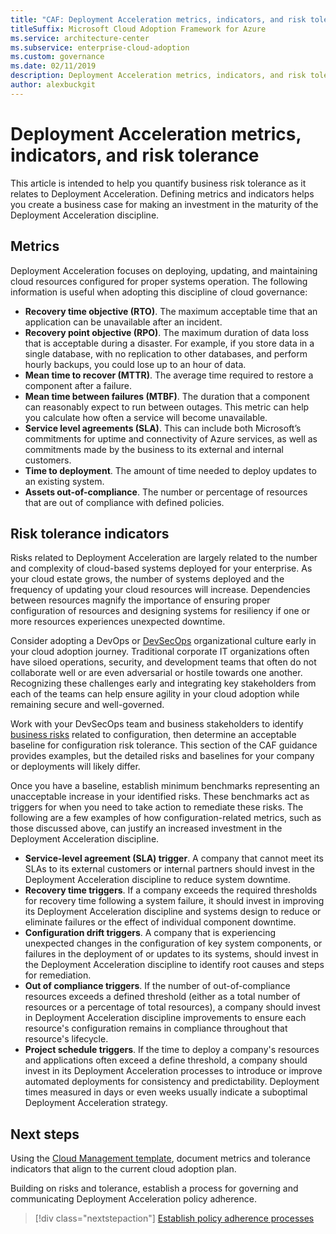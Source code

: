 ```yaml
---
title: "CAF: Deployment Acceleration metrics, indicators, and risk tolerance"
titleSuffix: Microsoft Cloud Adoption Framework for Azure
ms.service: architecture-center
ms.subservice: enterprise-cloud-adoption
ms.custom: governance
ms.date: 02/11/2019
description: Deployment Acceleration metrics, indicators, and risk tolerance
author: alexbuckgit
---
```


# Deployment Acceleration metrics, indicators, and risk tolerance

This article is intended to help you quantify business risk tolerance as it relates to Deployment Acceleration. Defining metrics and indicators helps you create a business case for making an investment in the maturity of the Deployment Acceleration discipline.

## Metrics

Deployment Acceleration focuses on deploying, updating, and maintaining cloud resources configured for proper systems operation. The following information is useful when adopting this discipline of cloud governance:

- **Recovery time objective (RTO)**. The maximum acceptable time that an application can be unavailable after an incident.
- **Recovery point objective (RPO)**. The maximum duration of data loss that is acceptable during a disaster. For example, if you store data in a single database, with no replication to other databases, and perform hourly backups, you could lose up to an hour of data.
- **Mean time to recover (MTTR)**. The average time required to restore a component after a failure.
- **Mean time between failures (MTBF)**. The duration that a component can reasonably expect to run between outages. This metric can help you calculate how often a service will become unavailable.
- **Service level agreements (SLA)**. This can include both Microsoft’s commitments for uptime and connectivity of Azure services, as well as commitments made by the business to its external and internal customers.
- **Time to deployment**. The amount of time needed to deploy updates to an existing system.
- **Assets out-of-compliance**. The number or percentage of resources that are out of compliance with defined policies.

## Risk tolerance indicators

Risks related to Deployment Acceleration are largely related to the number and complexity of cloud-based systems deployed for your enterprise. As your cloud estate grows, the number of systems deployed and the frequency of updating your cloud resources will increase. Dependencies between resources magnify the importance of ensuring proper configuration of resources and designing systems for resiliency if one or more resources experiences unexpected downtime.

<!-- "en-us" location is required for the URL below. -->

Consider adopting a DevOps or [DevSecOps](https://www.microsoft.com/en-us/securityengineering/devsecops) organizational culture early in your cloud adoption journey. Traditional corporate IT organizations often have siloed operations, security, and development teams that often do not collaborate well or are even adversarial or hostile towards one another. Recognizing these challenges early and integrating key stakeholders from each of the teams can help ensure agility in your cloud adoption while remaining secure and well-governed.

Work with your DevSecOps team and business stakeholders to identify [business risks](business-risks.md) related to configuration, then determine an acceptable baseline for configuration risk tolerance. This section of the CAF guidance provides examples, but the detailed risks and baselines for your company or deployments will likely differ.

Once you have a baseline, establish minimum benchmarks representing an unacceptable increase in your identified risks. These benchmarks act as triggers for when you need to take action to remediate these risks. The following are a few examples of how configuration-related metrics, such as those discussed above, can justify an increased investment in the Deployment Acceleration discipline.

- **Service-level agreement (SLA) trigger**. A company that cannot meet its SLAs to its external customers or internal partners should invest in the Deployment Acceleration discipline to reduce system downtime.
- **Recovery time triggers**. If a company exceeds the required thresholds for recovery time following a system failure, it should invest in improving its Deployment Acceleration discipline and systems design to reduce or eliminate failures or the effect of individual component downtime.
- **Configuration drift triggers**. A company that is experiencing unexpected changes in the configuration of key system components, or failures in the deployment of or updates to its systems, should invest in the Deployment Acceleration discipline to identify root causes and steps for remediation.  
- **Out of compliance triggers**. If the number of out-of-compliance resources exceeds a defined threshold (either as a total number of resources or a percentage of total resources), a company should invest in Deployment Acceleration discipline improvements to ensure each resource's configuration remains in compliance throughout that resource's lifecycle.
- **Project schedule triggers**. If the time to deploy a company's resources and applications often exceed a define threshold, a company should invest in its Deployment Acceleration processes to introduce or improve automated deployments for consistency and predictability. Deployment times measured in days or even weeks usually indicate a suboptimal Deployment Acceleration strategy.

## Next steps

Using the [Cloud Management template](./template.md), document metrics and tolerance indicators that align to the current cloud adoption plan.

Building on risks and tolerance, establish a process for governing and communicating Deployment Acceleration policy adherence.

> [!div class="nextstepaction"]
> [Establish policy adherence processes](compliance-processes.md)
